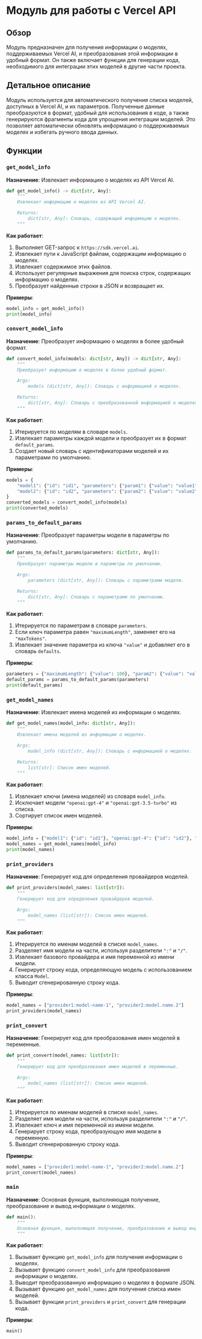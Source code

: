# Модуль для работы с Vercel API

## Обзор

Модуль предназначен для получения информации о моделях, поддерживаемых Vercel AI, и преобразования этой информации в удобный формат. Он также включает функции для генерации кода, необходимого для интеграции этих моделей в другие части проекта.

## Детальное описание

Модуль используется для автоматического получения списка моделей, доступных в Vercel AI, и их параметров. Полученные данные преобразуются в формат, удобный для использования в коде, а также генерируются фрагменты кода для упрощения интеграции моделей. Это позволяет автоматически обновлять информацию о поддерживаемых моделях и избегать ручного ввода данных.

## Функции

### `get_model_info`

**Назначение**: Извлекает информацию о моделях из API Vercel AI.

```python
def get_model_info() -> dict[str, Any]:
    """
    Извлекает информацию о моделях из API Vercel AI.

    Returns:
        dict[str, Any]: Словарь, содержащий информацию о моделях.
    """
```

**Как работает**:
1.  Выполняет GET-запрос к `https://sdk.vercel.ai`.
2.  Извлекает пути к JavaScript файлам, содержащим информацию о моделях.
3.  Извлекает содержимое этих файлов.
4.  Использует регулярные выражения для поиска строк, содержащих информацию о моделях.
5.  Преобразует найденные строки в JSON и возвращает их.

**Примеры**:

```python
model_info = get_model_info()
print(model_info)
```

### `convert_model_info`

**Назначение**: Преобразует информацию о моделях в более удобный формат.

```python
def convert_model_info(models: dict[str, Any]) -> dict[str, Any]:
    """
    Преобразует информацию о моделях в более удобный формат.

    Args:
        models (dict[str, Any]): Словарь с информацией о моделях.

    Returns:
        dict[str, Any]: Словарь с преобразованной информацией о моделях.
    """
```

**Как работает**:
1.  Итерируется по моделям в словаре `models`.
2.  Извлекает параметры каждой модели и преобразует их в формат `default_params`.
3.  Создает новый словарь с идентификаторами моделей и их параметрами по умолчанию.

**Примеры**:

```python
models = {
    "model1": {"id": "id1", "parameters": {"param1": {"value": "value1"}}},
    "model2": {"id": "id2", "parameters": {"param2": {"value": "value2"}}},
}
converted_models = convert_model_info(models)
print(converted_models)
```

### `params_to_default_params`

**Назначение**: Преобразует параметры модели в параметры по умолчанию.

```python
def params_to_default_params(parameters: dict[str, Any]):
    """
    Преобразует параметры модели в параметры по умолчанию.

    Args:
        parameters (dict[str, Any]): Словарь с параметрами модели.

    Returns:
        dict[str, Any]: Словарь с параметрами по умолчанию.
    """
```

**Как работает**:
1.  Итерируется по параметрам в словаре `parameters`.
2.  Если ключ параметра равен `"maximumLength"`, заменяет его на `"maxTokens"`.
3.  Извлекает значение параметра из ключа `"value"` и добавляет его в словарь `defaults`.

**Примеры**:

```python
parameters = {"maximumLength": {"value": 100}, "param2": {"value": "value2"}}
default_params = params_to_default_params(parameters)
print(default_params)
```

### `get_model_names`

**Назначение**: Извлекает имена моделей из информации о моделях.

```python
def get_model_names(model_info: dict[str, Any]):
    """
    Извлекает имена моделей из информации о моделях.

    Args:
        model_info (dict[str, Any]): Словарь с информацией о моделях.

    Returns:
        list[str]: Список имен моделей.
    """
```

**Как работает**:
1.  Извлекает ключи (имена моделей) из словаря `model_info`.
2.  Исключает модели `"openai:gpt-4"` и `"openai:gpt-3.5-turbo"` из списка.
3.  Сортирует список имен моделей.

**Примеры**:

```python
model_info = {"model1": {"id": "id1"}, "openai:gpt-4": {"id": "id2"}, "model2": {"id": "id3"}}
model_names = get_model_names(model_info)
print(model_names)
```

### `print_providers`

**Назначение**: Генерирует код для определения провайдеров моделей.

```python
def print_providers(model_names: list[str]):
    """
    Генерирует код для определения провайдеров моделей.

    Args:
        model_names (list[str]): Список имен моделей.
    """
```

**Как работает**:
1.  Итерируется по именам моделей в списке `model_names`.
2.  Разделяет имя модели на части, используя разделители `":"` и `"/"`.
3.  Извлекает базового провайдера и имя переменной из имени модели.
4.  Генерирует строку кода, определяющую модель с использованием класса `Model`.
5.  Выводит сгенерированную строку кода.

**Примеры**:

```python
model_names = ["provider1:model-name-1", "provider2:model.name.2"]
print_providers(model_names)
```

### `print_convert`

**Назначение**: Генерирует код для преобразования имен моделей в переменные.

```python
def print_convert(model_names: list[str]):
    """
    Генерирует код для преобразования имен моделей в переменные.

    Args:
        model_names (list[str]): Список имен моделей.
    """
```

**Как работает**:
1.  Итерируется по именам моделей в списке `model_names`.
2.  Разделяет имя модели на части, используя разделители `":"` и `"/"`.
3.  Извлекает ключ и имя переменной из имени модели.
4.  Генерирует строку кода, преобразующую имя модели в переменную.
5.  Выводит сгенерированную строку кода.

**Примеры**:

```python
model_names = ["provider1:model-name-1", "provider2:model.name.2"]
print_convert(model_names)
```

### `main`

**Назначение**: Основная функция, выполняющая получение, преобразование и вывод информации о моделях.

```python
def main():
    """
    Основная функция, выполняющая получение, преобразование и вывод информации о моделях.
    """
```

**Как работает**:
1.  Вызывает функцию `get_model_info` для получения информации о моделях.
2.  Вызывает функцию `convert_model_info` для преобразования информации о моделях.
3.  Выводит преобразованную информацию о моделях в формате JSON.
4.  Вызывает функцию `get_model_names` для получения списка имен моделей.
5.  Вызывает функции `print_providers` и `print_convert` для генерации кода.

**Примеры**:

```python
main()